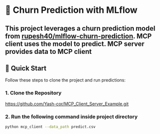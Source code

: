 # 🧠 Churn Prediction with MLflow

This project leverages a churn prediction model from [rupesh40/mlflow-churn-prediction](https://github.com/rupesh40/mlflow-churn-prediction).
MCP client uses the model to predict.
MCP server provides data to MCP client
---

## 🚀 Quick Start

Follow these steps to clone the project and run predictions:

### 1. Clone the Repository
https://github.com/Yash-cor/MCP_Client_Server_Example.git
### 2. Run the following command inside project directory
```bash
python mcp_client --data_path predict.csv
